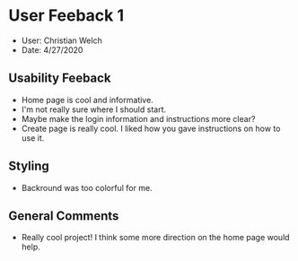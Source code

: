 # User Feeback 1

- User: Christian Welch
- Date: 4/27/2020


## Usability Feeback 
- Home page is cool and informative. 
- I'm not really sure where I should start.
- Maybe make the login information and instructions more clear? 
- Create page is really cool. I liked how you gave instructions on how to use it. 

## Styling
- Backround was too colorful for me. 

## General Comments
- Really cool project! I think some more direction on the home page would help. 